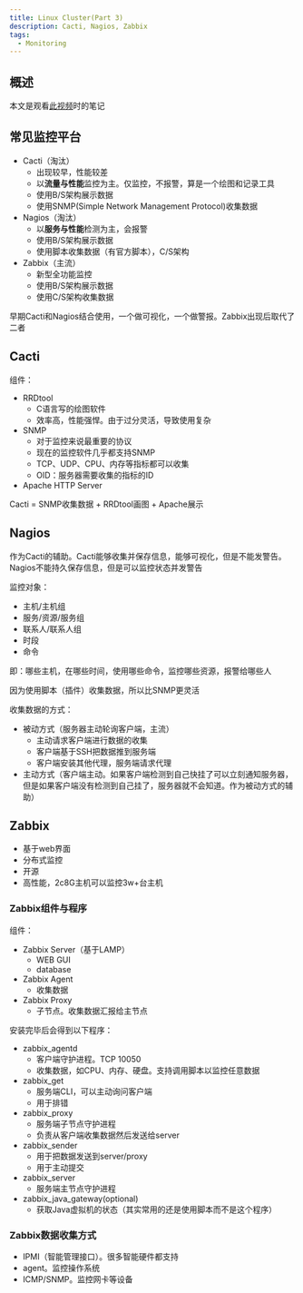 ```yaml
---
title: Linux Cluster(Part 3)
description: Cacti, Nagios, Zabbix
tags:
  - Monitoring
---
```


## 概述

本文是观看[此视频](https://www.bilibili.com/video/BV1Db411G7pf)时的笔记

## 常见监控平台

- Cacti（淘汰）
  - 出现较早，性能较差
  - 以**流量与性能**监控为主。仅监控，不报警，算是一个绘图和记录工具
  - 使用B/S架构展示数据
  - 使用SNMP(Simple Network Management Protocol)收集数据
- Nagios（淘汰）
  - 以**服务与性能**检测为主，会报警
  - 使用B/S架构展示数据
  - 使用脚本收集数据（有官方脚本），C/S架构
- Zabbix（主流）
  - 新型全功能监控
  - 使用B/S架构展示数据
  - 使用C/S架构收集数据

早期Cacti和Nagios结合使用，一个做可视化，一个做警报。Zabbix出现后取代了二者

## Cacti

组件：

- RRDtool
  - C语言写的绘图软件
  - 效率高，性能强悍。由于过分灵活，导致使用复杂
- SNMP
  - 对于监控来说最重要的协议
  - 现在的监控软件几乎都支持SNMP
  - TCP、UDP、CPU、内存等指标都可以收集
  - OID：服务器需要收集的指标的ID
- Apache HTTP Server

Cacti = SNMP收集数据 + RRDtool画图 + Apache展示

## Nagios

作为Cacti的辅助。Cacti能够收集并保存信息，能够可视化，但是不能发警告。Nagios不能持久保存信息，但是可以监控状态并发警告

监控对象：
- 主机/主机组
- 服务/资源/服务组
- 联系人/联系人组
- 时段
- 命令

即：哪些主机，在哪些时间，使用哪些命令，监控哪些资源，报警给哪些人

因为使用脚本（插件）收集数据，所以比SNMP更灵活

收集数据的方式：

- 被动方式（服务器主动轮询客户端，主流）
  - 主动请求客户端进行数据的收集
  - 客户端基于SSH把数据推到服务端
  - 客户端安装其他代理，服务端请求代理
- 主动方式（客户端主动。如果客户端检测到自己快挂了可以立刻通知服务器，但是如果客户端没有检测到自己挂了，服务器就不会知道。作为被动方式的辅助）

## Zabbix

- 基于web界面
- 分布式监控
- 开源
- 高性能，2c8G主机可以监控3w+台主机

### Zabbix组件与程序

组件：

- Zabbix Server（基于LAMP）
  - WEB GUI
  - database
- Zabbix Agent
  - 收集数据
- Zabbix Proxy
  - 子节点。收集数据汇报给主节点

安装完毕后会得到以下程序：

- zabbix_agentd
  - 客户端守护进程。TCP 10050
  - 收集数据，如CPU、内存、硬盘。支持调用脚本以监控任意数据
- zabbix_get
  - 服务端CLI，可以主动询问客户端
  - 用于排错
- zabbix_proxy
  - 服务端子节点守护进程
  - 负责从客户端收集数据然后发送给server
- zabbix_sender
  - 用于把数据发送到server/proxy
  - 用于主动提交
- zabbix_server
  - 服务端主节点守护进程
- zabbix_java_gateway(optional)
  - 获取Java虚拟机的状态（其实常用的还是使用脚本而不是这个程序）

### Zabbix数据收集方式

- IPMI（智能管理接口）。很多智能硬件都支持
- agent。监控操作系统
- ICMP/SNMP。监控网卡等设备
